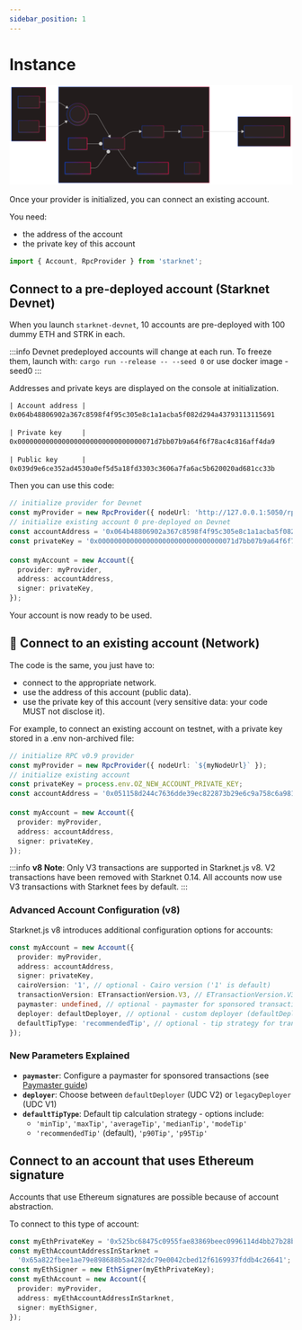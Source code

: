 ```yaml
---
sidebar_position: 1
---
```


# Instance

![Starknet.js Architecture](./pictures/Account-instance.svg)

Once your provider is initialized, you can connect an existing account.

You need:

- the address of the account
- the private key of this account

```typescript
import { Account, RpcProvider } from 'starknet';
```

## Connect to a pre-deployed account (Starknet Devnet)

When you launch `starknet-devnet`, 10 accounts are pre-deployed with 100 dummy ETH and STRK in each.

:::info
Devnet predeployed accounts will change at each run. To freeze them, launch with: `cargo run --release -- --seed 0` or use docker image -seed0
:::

Addresses and private keys are displayed on the console at initialization.

```text
| Account address |  0x064b48806902a367c8598f4f95c305e8c1a1acba5f082d294a43793113115691

| Private key     |  0x0000000000000000000000000000000071d7bb07b9a64f6f78ac4c816aff4da9

| Public key      |  0x039d9e6ce352ad4530a0ef5d5a18fd3303c3606a7fa6ac5b620020ad681cc33b
```

Then you can use this code:

```typescript
// initialize provider for Devnet
const myProvider = new RpcProvider({ nodeUrl: 'http://127.0.0.1:5050/rpc' });
// initialize existing account 0 pre-deployed on Devnet
const accountAddress = '0x064b48806902a367c8598f4f95c305e8c1a1acba5f082d294a43793113115691';
const privateKey = '0x0000000000000000000000000000000071d7bb07b9a64f6f78ac4c816aff4da9';

const myAccount = new Account({
  provider: myProvider,
  address: accountAddress,
  signer: privateKey,
});
```

Your account is now ready to be used.

## 👛 Connect to an existing account (Network)

The code is the same, you just have to:

- connect to the appropriate network.
- use the address of this account (public data).
- use the private key of this account (very sensitive data: your code MUST not disclose it).

For example, to connect an existing account on testnet, with a private key stored in a .env non-archived file:

```typescript
// initialize RPC v0.9 provider
const myProvider = new RpcProvider({ nodeUrl: `${myNodeUrl}` });
// initialize existing account
const privateKey = process.env.OZ_NEW_ACCOUNT_PRIVATE_KEY;
const accountAddress = '0x051158d244c7636dde39ec822873b29e6c9a758c6a9812d005b6287564908667';

const myAccount = new Account({
  provider: myProvider,
  address: accountAddress,
  signer: privateKey,
});
```

:::info
**v8 Note**: Only V3 transactions are supported in Starknet.js v8. V2 transactions have been removed with Starknet 0.14.
All accounts now use V3 transactions with Starknet fees by default.
:::

### Advanced Account Configuration (v8)

Starknet.js v8 introduces additional configuration options for accounts:

```typescript
const myAccount = new Account({
  provider: myProvider,
  address: accountAddress,
  signer: privateKey,
  cairoVersion: '1', // optional - Cairo version ('1' is default)
  transactionVersion: ETransactionVersion.V3, // ETransactionVersion.V3 is the default and only option
  paymaster: undefined, // optional - paymaster for sponsored transactions
  deployer: defaultDeployer, // optional - custom deployer (defaultDeployer or legacyDeployer)
  defaultTipType: 'recommendedTip', // optional - tip strategy for transactions
});
```

### New Parameters Explained

- **`paymaster`**: Configure a paymaster for sponsored transactions (see [Paymaster guide](./paymaster.md))
- **`deployer`**: Choose between `defaultDeployer` (UDC V2) or `legacyDeployer` (UDC V1)
- **`defaultTipType`**: Default tip calculation strategy - options include:
  - `'minTip'`, `'maxTip'`, `'averageTip'`, `'medianTip'`, `'modeTip'`
  - `'recommendedTip'` (default), `'p90Tip'`, `'p95Tip'`

## Connect to an account that uses Ethereum signature

Accounts that use Ethereum signatures are possible because of account abstraction.

To connect to this type of account:

```typescript
const myEthPrivateKey = '0x525bc68475c0955fae83869beec0996114d4bb27b28b781ed2a20ef23121b8de';
const myEthAccountAddressInStarknet =
  '0x65a822fbee1ae79e898688b5a4282dc79e0042cbed12f6169937fddb4c26641';
const myEthSigner = new EthSigner(myEthPrivateKey);
const myEthAccount = new Account({
  provider: myProvider,
  address: myEthAccountAddressInStarknet,
  signer: myEthSigner,
});
```
